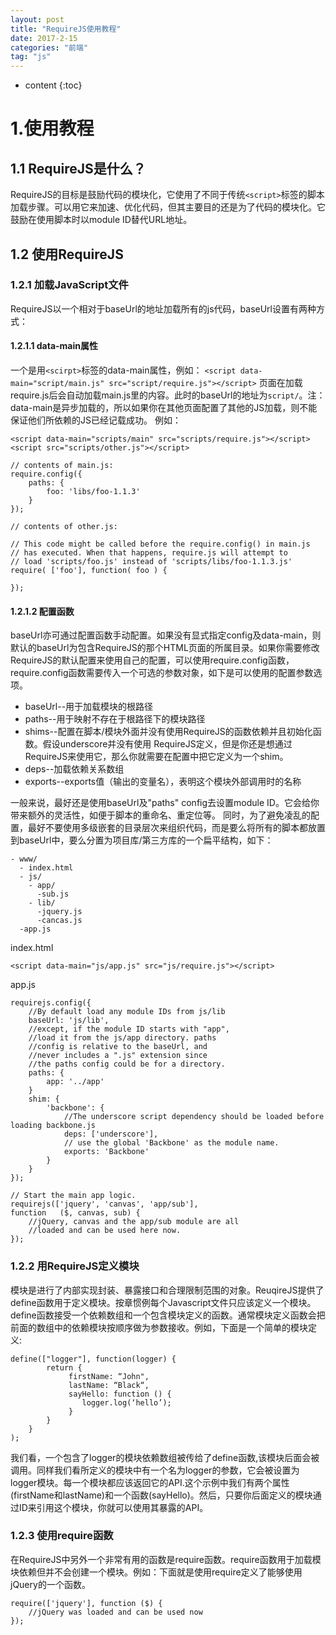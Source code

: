 ```yaml
---
layout: post
title: "RequireJS使用教程"
date: 2017-2-15
categories: "前端"
tag: "js"
---
```


* content
{:toc}


# 1.使用教程

## 1.1 RequireJS是什么？

RequireJS的目标是鼓励代码的模块化，它使用了不同于传统`<script>`标签的脚本加载步骤。可以用它来加速、优化代码，但其主要目的还是为了代码的模块化。它鼓励在使用脚本时以module ID替代URL地址。

## 1.2 使用RequireJS
### 1.2.1 加载JavaScript文件
RequireJS以一个相对于baseUrl的地址加载所有的js代码，baseUrl设置有两种方式：
#### 1.2.1.1 data-main属性
一个是用`<scirpt>`标签的data-main属性，例如：
`<script data-main="script/main.js" src="script/require.js"></script>`
页面在加载require.js后会自动加载main.js里的内容。此时的baseUrl的地址为`script/`。注：data-main是异步加载的，所以如果你在其他页面配置了其他的JS加载，则不能保证他们所依赖的JS已经记载成功。
例如：
```
<script data-main="scripts/main" src="scripts/require.js"></script>
<script src="scripts/other.js"></script>  
```
```
// contents of main.js:
require.config({
    paths: {
        foo: 'libs/foo-1.1.3'
    }
});
```
```
// contents of other.js:

// This code might be called before the require.config() in main.js
// has executed. When that happens, require.js will attempt to
// load 'scripts/foo.js' instead of 'scripts/libs/foo-1.1.3.js'
require( ['foo'], function( foo ) {

});
```
#### 1.2.1.2 配置函数
baseUrl亦可通过配置函数手动配置。如果没有显式指定config及data-main，则默认的baseUrl为包含RequireJS的那个HTML页面的所属目录。如果你需要修改RequireJS的默认配置来使用自己的配置，可以使用require.config函数，require.config函数需要传入一个可选的参数对象，如下是可以使用的配置参数选项。

* baseUrl--用于加载模块的根路径
* paths--用于映射不存在于根路径下的模块路径
* shims--配置在脚本/模块外面并没有使用RequireJS的函数依赖并且初始化函数。假设underscore并没有使用  RequireJS定义，但是你还是想通过RequireJS来使用它，那么你就需要在配置中把它定义为一个shim。
* deps--加载依赖关系数组
* exports--exports值（输出的变量名），表明这个模块外部调用时的名称



一般来说，最好还是使用baseUrl及"paths" config去设置module ID。它会给你带来额外的灵活性，如便于脚本的重命名、重定位等。 同时，为了避免凌乱的配置，最好不要使用多级嵌套的目录层次来组织代码，而是要么将所有的脚本都放置到baseUrl中，要么分置为项目库/第三方库的一个扁平结构，如下：
```
- www/
  - index.html
  - js/
    - app/
	  -sub.js 
    - lib/
	  -jquery.js
	  -cancas.js
  -app.js

```
index.html

`<script data-main="js/app.js" src="js/require.js"></script>`

app.js
```
requirejs.config({
    //By default load any module IDs from js/lib
    baseUrl: 'js/lib',
    //except, if the module ID starts with "app",
    //load it from the js/app directory. paths
    //config is relative to the baseUrl, and
    //never includes a ".js" extension since
    //the paths config could be for a directory.
    paths: {
        app: '../app'
    }
	shim: {
        'backbone': {
            //The underscore script dependency should be loaded before loading backbone.js
            deps: ['underscore'],
            // use the global 'Backbone' as the module name.
            exports: 'Backbone'
        }
    }
});

// Start the main app logic.
requirejs(['jquery', 'canvas', 'app/sub'],
function   ($, canvas, sub) {
    //jQuery, canvas and the app/sub module are all
    //loaded and can be used here now.
});
```
### 1.2.2 用RequireJS定义模块
模块是进行了内部实现封装、暴露接口和合理限制范围的对象。ReuqireJS提供了define函数用于定义模块。按章惯例每个Javascript文件只应该定义一个模块。define函数接受一个依赖数组和一个包含模块定义的函数。通常模块定义函数会把前面的数组中的依赖模块按顺序做为参数接收。例如，下面是一个简单的模块定义:
```
define(["logger"], function(logger) {        
        return {
             firstName: “John",
             lastName: “Black“,
             sayHello: function () {
                logger.log(‘hello’);
             }
        }
    }
);
```
我们看，一个包含了logger的模块依赖数组被传给了define函数,该模块后面会被调用。同样我们看所定义的模块中有一个名为logger的参数，它会被设置为logger模块。每一个模块都应该返回它的API.这个示例中我们有两个属性(firstName和lastName)和一个函数(sayHello)。然后，只要你后面定义的模块通过ID来引用这个模块，你就可以使用其暴露的API。


### 1.2.3 使用require函数

在RequireJS中另外一个非常有用的函数是require函数。require函数用于加载模块依赖但并不会创建一个模块。例如：下面就是使用require定义了能够使用jQuery的一个函数。
```
require(['jquery'], function ($) {
    //jQuery was loaded and can be used now
});
```
